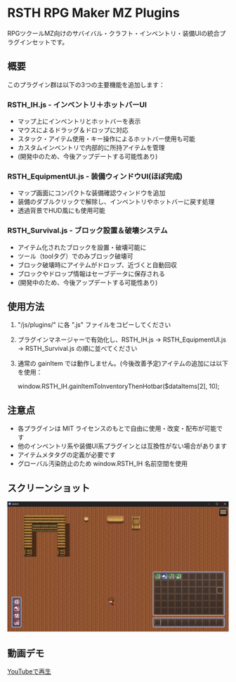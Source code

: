 # RSTH RPG Maker MZ Plugins

RPGツクールMZ向けのサバイバル・クラフト・インベントリ・装備UIの統合プラグインセットです。

## 概要

このプラグイン群は以下の3つの主要機能を追加します：

### RSTH_IH.js - インベントリ＋ホットバーUI
- マップ上にインベントリとホットバーを表示
- マウスによるドラッグ＆ドロップに対応
- スタック・アイテム使用・キー操作によるホットバー使用も可能
- カスタムインベントリで内部的に所持アイテムを管理
- (開発中のため、今後アップデートする可能性あり)

### RSTH_EquipmentUI.js - 装備ウィンドウUI(ほぼ完成)
- マップ画面にコンパクトな装備確認ウィンドウを追加
- 装備のダブルクリックで解除し、インベントリやホットバーに戻す処理
- 透過背景でHUD風にも使用可能

### RSTH_Survival.js - ブロック設置＆破壊システム
- アイテム化されたブロックを設置・破壊可能に
- ツール（toolタグ）でのみブロック破壊可
- ブロック破壊時にアイテムがドロップ、近づくと自動回収
- ブロックやドロップ情報はセーブデータに保存される
- (開発中のため、今後アップデートする可能性あり)

## 使用方法

1. "/js/plugins/" に各 ".js" ファイルをコピーしてください
2. プラグインマネージャーで有効化し、RSTH_IH.js → RSTH_EquipmentUI.js → RSTH_Survival.js の順に並べてください
3. 通常の gainItem では動作しません。(今後改善予定)アイテムの追加には以下を使用：

    window.RSTH_IH.gainItemToInventoryThenHotbar($dataItems[2], 10);

## 注意点

- 各プラグインは MIT ライセンスのもとで自由に使用・改変・配布が可能です
- 他のインベントリ系や装備UI系プラグインとは互換性がない場合があります
- アイテムメタタグの定義が必要です
- グローバル汚染防止のため window.RSTH_IH 名前空間を使用

## スクリーンショット

![プラグイン動作イメージ](./images/demo_ui.png)

## 動画デモ

[YouTubeで再生](https://www.youtube.com/watch?v=SlF3OF6g5ww)

